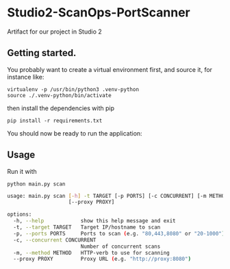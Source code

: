 # Studio2-ScanOps-PortScanner
Artifact for our project in Studio 2

## Getting started.

You probably want to create a virtual environment first, and source it, for instance like:

```shell
virtualenv -p /usr/bin/python3 .venv-python
source ./.venv-python/bin/activate
```

then install the dependencies with pip

```shell
pip install -r requirements.txt
```

You should now be ready to run the application:

## Usage

Run it with 

```
python main.py scan

```

```bash
usage: main.py scan [-h] -t TARGET [-p PORTS] [-c CONCURRENT] [-m METHOD]
                    [--proxy PROXY]

options:
  -h, --help            show this help message and exit
  -t, --target TARGET   Target IP/hostname to scan
  -p, --ports PORTS     Ports to scan (e.g. "80,443,8080" or "20-1000")
  -c, --concurrent CONCURRENT
                        Number of concurrent scans
  -m, --method METHOD   HTTP-verb to use for scanning
  --proxy PROXY         Proxy URL (e.g. "http://proxy:8080")
  ```


